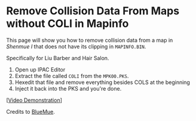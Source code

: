 # Remove Collision Data From Maps without COLI in Mapinfo

This page will show you how to remove collision data from a map in *Shenmue I* that does not have its clipping in `MAPINFO.BIN`.

Specifically for Liu Barber and Hair Salon.
1. Open up IPAC Editor
2. Extract the file called `COLI` from the `MPK00.PKS`.
3. Hexedit that file and remove everything besides COLS at the beginning 
4. Inject it back into the PKS and you're done.

[[Video Demonstration](https://www.youtube.com/watch?v=En8n_npgIEU)]

Credits to [BlueMue](https://shenmuede.wordpress.com/).